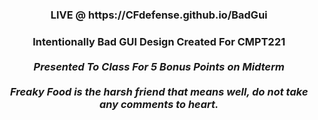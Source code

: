 <h3 align = "center">LIVE @ https://CFdefense.github.io/BadGui</h3>
<h3 align = "center"> 
  Intentionally Bad GUI Design Created For CMPT221
  <br /> <br />
  <i>Presented To Class For 5 Bonus Points on Midterm</i>
  <br /> <br />
  <b><i>Freaky Food is the harsh friend that means well, do not take any comments to heart.</i></b>
</h3>
